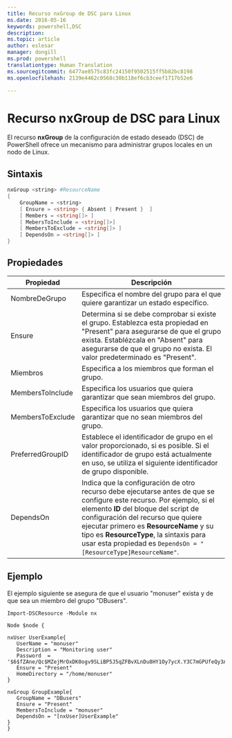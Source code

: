 ```yaml
---
title: Recurso nxGroup de DSC para Linux
ms.date: 2016-05-16
keywords: powershell,DSC
description: 
ms.topic: article
author: eslesar
manager: dongill
ms.prod: powershell
translationtype: Human Translation
ms.sourcegitcommit: 6477ae8575c83fc24150f9502515ff5b82bc8198
ms.openlocfilehash: 2139e4462c0568c30b118ef6cb3ceef1717b52e6

---
```


# Recurso nxGroup de DSC para Linux

El recurso **nxGroup** de la configuración de estado deseado (DSC) de PowerShell ofrece un mecanismo para administrar grupos locales en un nodo de Linux.

## Sintaxis

```powershell
nxGroup <string> #ResourceName
{
    GroupName = <string>
    [ Ensure = <string> { Absent | Present }  ]
    [ Members = <string[]> ]
    [ MebersToInclude = <string[]>]
    [ MembersToExclude = <string[]> ]
    [ DependsOn = <string[]> ]
}

```

## Propiedades

|  Propiedad |  Descripción | 
|---|---|
| NombreDeGrupo| Especifica el nombre del grupo para el que quiere garantizar un estado específico.| 
| Ensure| Determina si se debe comprobar si existe el grupo. Establezca esta propiedad en "Present" para asegurarse de que el grupo exista. Establézcala en "Absent" para asegurarse de que el grupo no exista. El valor predeterminado es "Present".| 
| Miembros| Especifica a los miembros que forman el grupo.| 
| MembersToInclude| Especifica los usuarios que quiera garantizar que sean miembros del grupo.| 
| MembersToExclude| Especifica los usuarios que quiera garantizar que no sean miembros del grupo.| 
| PreferredGroupID| Establece el identificador de grupo en el valor proporcionado, si es posible. Si el identificador de grupo está actualmente en uso, se utiliza el siguiente identificador de grupo disponible.| 
| DependsOn | Indica que la configuración de otro recurso debe ejecutarse antes de que se configure este recurso. Por ejemplo, si el elemento **ID** del bloque del script de configuración del recurso que quiere ejecutar primero es **ResourceName** y su tipo es **ResourceType**, la sintaxis para usar esta propiedad es `DependsOn = "[ResourceType]ResourceName"`.| 

## Ejemplo

El ejemplo siguiente se asegura de que el usuario "monuser" exista y de que sea un miembro del grupo "DBusers".

```
Import-DSCResource -Module nx 

Node $node {

nxUser UserExample{
   UserName = "monuser"
   Description = "Monitoring user"
   Password  =    '$6$fZAne/Qc$MZejMrOxDK0ogv9SLiBP5J5qZFBvXLnDu8HY1Oy7ycX.Y3C7mGPUfeQy3A82ev3zIabhDQnj2ayeuGn02CqE/0'
   Ensure = "Present"
   HomeDirectory = "/home/monuser"
}
 
nxGroup GroupExample{
   GroupName = "DBusers"
   Ensure = "Present"
   MembersToInclude = "monuser"
   DependsOn = "[nxUser]UserExample"            
}
}
```




<!--HONumber=Jun16_HO4-->


